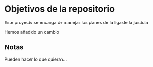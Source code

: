 # Objetivos de la repositorio

Este proyecto se encarga de manejar los planes de la liga de la justicia

Hemos añadido un cambio


## Notas
Pueden hacer lo que quieran...
